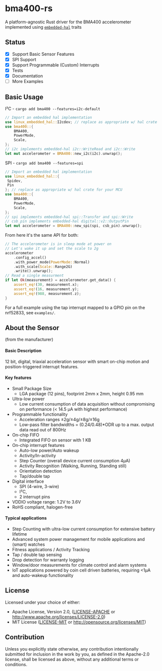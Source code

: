 # bma400-rs
A platform-agnostic Rust driver for the BMA400 accelerometer implemented using [`embedded-hal`](https://github.com/japaric/embedded-hal) traits

## Status

- [x] Support Basic Sensor Features
- [x] SPI Support
- [x] Support Programmable (Custom) Interrupts
- [x] Tests
- [x] Documentation
- [ ] More Examples

## Basic Usage
I²C - `cargo add bma400 --features=i2c-default`
 ``` rust
 // Import an embedded hal implementation
 use linux_embedded_hal::I2cdev; // replace as appropriate w/ hal crate for your MCU
 use bma400::{
     BMA400,
     PowerMode,
     Scale,
 };
 // i2c implements embedded-hal i2c::WriteRead and i2c::Write
 let mut accelerometer = BMA400::new_i2c(i2c).unwrap();
 ```
 SPI - `cargo add bma400 --features=spi`
 ``` rust
 // Import an embedded hal implementation
 use linux_embedded_hal::{
  Spidev, 
  Pin
}; // replace as appropriate w/ hal crate for your MCU
 use bma400::{
     BMA400,
     PowerMode,
     Scale,
 };
 // spi implements embedded-hal spi::Transfer and spi::Write
 // csb_pin implements embedded-hal digital::v2::OutputPin
 let mut accelerometer = BMA400::new_spi(spi, csb_pin).unwrap();
 ```
 
 From here it's the same API for both:
 ``` rust
 // The accelerometer is in sleep mode at power on
 // Let's wake it up and set the scale to 2g
 accelerometer
     .config_accel()
     .with_power_mode(PowerMode::Normal)
     .with_scale(Scale::Range2G)
     .write().unwrap();
 // Read a single measurment
 if let Ok(measurement) = accelerometer.get_data() {
     assert_eq!(30, measurement.x);
     assert_eq!(16, measurement.y);
     assert_eq!(988, measurement.z);
 }
 ```

For a full example using the tap interrupt mapped to a GPIO pin on the nrf52833, see `examples/`.

## About the Sensor 

 (from the manufacturer)

#### Basic Description
12 bit, digital, triaxial acceleration sensor with smart on-chip motion and position-triggered interrupt features.

#### Key features
- Small Package Size 
  - LGA package (12 pins), footprint 2mm x 2mm, height 0.95 mm
- Ultra-low power
  - Low current consumption of data acquisition without compromising on performance (< 14.5 µA with highest performance)
- Programmable functionality
  - Acceleration ranges ±2g/±4g/±8g/±16g
  - Low-pass filter bandwidths = (0.24/0.48)*ODR up to a max. output data read out of 800Hz
- On-chip FIFO
  - Integrated FIFO on sensor with 1 KB
- On-chip interrupt features
  - Auto-low power/Auto wakeup
  - Activity/In-activity
  - Step Counter (overall device current consumption 4µA)
  - Activity Recognition (Walking, Running, Standing still)
  - Orientation detection
  - Tap/double tap
- Digital interface
  - SPI (4-wire, 3-wire)
  - I²C, 
  - 2 interrupt pins
- VDDIO voltage range: 1.2V to 3.6V
- RoHS compliant, halogen-free

#### Typical applications
- Step Counting with ultra-low current consumption for extensive battery lifetime
- Advanced system power management for mobile applications and (smart) watches
- Fitness applications / Activity Tracking
- Tap / double tap sensing
- Drop detection for warranty logging
- Window/door measurements for climate control and alarm systems
- IoT applications powered by coin cell driven batteries, requiring <1µA and auto-wakeup
functionality

## License
Licensed under your choice of either:
- Apache License, Version 2.0, ([LICENSE-APACHE](LICENSE-APACHE) or http://www.apache.org/licenses/LICENSE-2.0)
- MIT License ([LICENSE-MIT](LICENSE-MIT) or http://opensource.org/licenses/MIT) 

## Contribution

Unless you explicitly state otherwise, any contribution intentionally submitted
for inclusion in the work by you, as defined in the Apache-2.0 license, shall be
licensed as above, without any additional terms or conditions.
